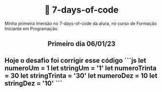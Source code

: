 **<h1 align=center> :ledger: 7-days-of-code</h1>**
Minha primeira imersão no 7-days-of-code da alura, no curso de Formação Iniciante em Programação.


<h2 align=center> Primeiro dia 06/01/23 <h2>
Hoje o desafio foi corrigir esse código
```js
  let numeroUm = 1
  let stringUm = '1'
  let numeroTrinta = 30
  let stringTrinta = '30'
  let numeroDez = 10
  let stringDez = '10'
```
